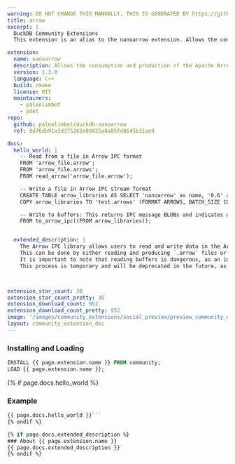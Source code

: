 ```yaml
---
warning: DO NOT CHANGE THIS MANUALLY, THIS IS GENERATED BY https://github/duckdb/community-extensions repository, check README there
title: arrow
excerpt: |
  DuckDB Community Extensions
  This extension is an alias to the nanoarrow extension. Allows the consumption and production of the Apache Arrow interprocess communication (IPC) format, both from files and directly from stream buffers.

extension:
  name: nanoarrow
  description: Allows the consumption and production of the Apache Arrow interprocess communication (IPC) format, both from files and directly from stream buffers.
  version: 1.3.0
  language: C++
  build: cmake
  license: MIT
  maintainers:
    - paleolimbot 
    - pdet
repo:
  github: paleolimbot/duckdb-nanoarrow
  ref: 8d76db91a3d375262e0d425a8a85fd8645b31ae9

docs:
  hello_world: |
    -- Read from a file in Arrow IPC format
    FROM 'arrow_file.arrow';
    FROM 'arrow_file.arrows';
    FROM read_arrow('arrow_file.arrow');

    -- Write a file in Arrow IPC stream format
    CREATE TABLE arrow_libraries AS SELECT 'nanoarrow' as name, '0.6' as version;
    COPY arrow_libraries TO 'test.arrows' (FORMAT ARROWS, BATCH_SIZE 100);

    -- Write to buffers: This returns IPC message BLOBs and indicates which one is the header.
    FROM to_arrow_ipc((FROM arrow_libraries));


  extended_description: |
    The Arrow IPC library allows users to read and write data in the Arrow IPC stream format. 
    This can be done by either reading and producing `.arrow` files or by directly reading buffers using their pointers and sizes. 
    It is important to note that reading buffers is dangerous, as an incorrect pointer can crash the database system. 
    This process is temporary and will be deprecated in the future, as clients (e.g., the Python DuckDB client) will have a function that internally extracts these buffers from an Arrow stream.



extension_star_count: 30
extension_star_count_pretty: 30
extension_download_count: 952
extension_download_count_pretty: 952
image: '/images/community_extensions/social_preview/preview_community_extension_nanoarrow.png'
layout: community_extension_doc
---
```


### Installing and Loading
```sql
INSTALL {{ page.extension.name }} FROM community;
LOAD {{ page.extension.name }};
```

{% if page.docs.hello_world %}
### Example
```sql
{{ page.docs.hello_world }}```
{% endif %}

{% if page.docs.extended_description %}
### About {{ page.extension.name }}
{{ page.docs.extended_description }}
{% endif %}


